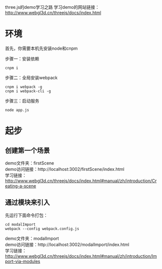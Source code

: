 three.js的demo学习之路
学习demo的网站链接：http://www.webgl3d.cn/threejs/docs/index.html

# 环境
首先，你需要本机先安装node和cnpm <br>

步骤一：安装依赖<br>
```
cnpm i
```
步骤二：全局安装webpack
```
cnpm i webpack -g
cnpm i webpack-cli -g
```
步骤三：启动服务<br>
```
node app.js
```

# 起步

## 创建第一个场景
demo文件夹：firstScene <br>
demo访问链接：http://localhost:3002/firstScene/index.html<br>
学习链接：http://www.webgl3d.cn/threejs/docs/index.html#manual/zh/introduction/Creating-a-scene

## 通过模块来引入
先运行下面命令打包：<br>
```
cd modalImport
webpack --config webpack.config.js
```
demo文件夹：modalImport<br>
demo访问链接：http://localhost:3002/modalImport/index.html<br>
学习链接：http://www.webgl3d.cn/threejs/docs/index.html#manual/zh/introduction/Import-via-modules